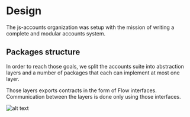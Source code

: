 # Design

The js-accounts organization was setup with the mission of writing a complete and modular accounts system.

## Packages structure

In order to reach those goals, we split the accounts suite into abstraction layers and a number of packages
that each can implement at most one layer.

Those layers exports contracts in the form of Flow interfaces.
Communication between the layers is done only using those interfaces.

![alt text](/res/packages.jpg 'Package structure')
